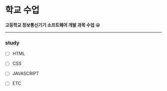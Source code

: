 # 학교 수업
**고등학교 정보통신기기 소프트웨어 개발 과목 수업** 😁
<hr>

### study

-   [ ] HTML
-   [ ] CSS
-   [ ] JAVASCRIPT
-   [ ] ETC

